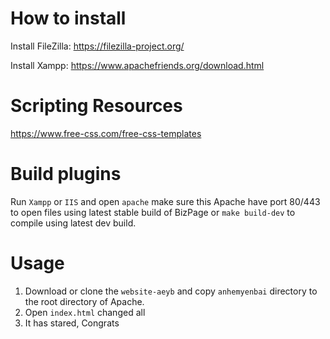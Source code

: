 # How to install
Install FileZilla:  https://filezilla-project.org/

Install Xampp: https://www.apachefriends.org/download.html

# Scripting Resources
https://www.free-css.com/free-css-templates

# Build plugins
Run `Xampp` or `IIS` and open `apache` make sure this Apache have port 80/443 to open files using latest stable build of BizPage or `make build-dev` to compile using latest dev build.

# Usage
1. Download or clone the `website-aeyb` and copy `anhemyenbai` directory to the root directory of Apache.
2. Open `index.html` changed all
3. It has stared, Congrats

